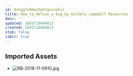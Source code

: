 ```yaml
---
id: 0vhgg7u0mwz5pm7gxcnp5js
title: How_to_defuse_a_bug_by_michele_campbell Resources
desc: ''
updated: 1645718444013
created: 1645718444013
stub: false
isDir: true
---
```

## Imported Assets
- ![RB-2018-11-0910.jpg](/assets/rb-2018-11-0910-6hnukrarrj6e.jpg)
